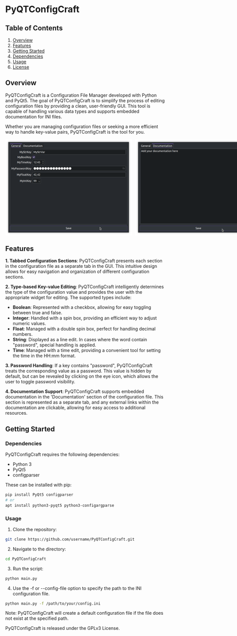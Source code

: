 # PyQTConfigCraft

## Table of Contents
1. [Overview](#overview)
2. [Features](#features)
3. [Getting Started](#getting-started)
4. [Dependencies](#dependencies)
5. [Usage](#usage)
6. [License](#license)

## Overview <a name="overview"></a>
PyQTConfigCraft is a Configuration File Manager developed with Python and PyQt5. The goal of PyQTConfigCraft is to simplify the process of editing configuration files by providing a clean, user-friendly GUI. This tool is capable of handling various data types and supports embedded documentation for INI files. 

Whether you are managing configuration files or seeking a more efficient way to handle key-value pairs, PyQTConfigCraft is the tool for you.


<div style="display: flex;">
    <img src="img/ConfigCraft.png" alt="Config craft main" style="width:400px;margin-right:10px;">
    <img src="img/ConfigCraft2.png" alt="Config craft doc" style="width:400px;">
</div>


## Features <a name="features"></a>
**1. Tabbed Configuration Sections**: PyQTConfigCraft presents each section in the configuration file as a separate tab in the GUI. This intuitive design allows for easy navigation and organization of different configuration sections.

**2. Type-based Key-value Editing**: PyQTConfigCraft intelligently determines the type of the configuration value and provides the user with the appropriate widget for editing. The supported types include:

- **Boolean**: Represented with a checkbox, allowing for easy toggling between true and false.
- **Integer**: Handled with a spin box, providing an efficient way to adjust numeric values.
- **Float**: Managed with a double spin box, perfect for handling decimal numbers.
- **String**: Displayed as a line edit. In cases where the word contain "password", special handling is applied.
- **Time**: Managed with a time edit, providing a convenient tool for setting the time in the HH:mm format.

**3. Password Handling**: If a key contains "password", PyQTConfigCraft treats the corresponding value as a password. This value is hidden by default, but can be revealed by clicking on the eye icon, which allows the user to toggle password visibility.

**4. Documentation Support**: PyQTConfigCraft supports embedded documentation in the 'Documentation' section of the configuration file. This section is represented as a separate tab, and any external links within the documentation are clickable, allowing for easy access to additional resources.

## Getting Started <a name="getting-started"></a>

### Dependencies <a name="dependencies"></a>

PyQTConfigCraft requires the following dependencies:

- Python 3
- PyQt5
- configparser

These can be installed with pip:

```bash
pip install PyQt5 configparser
# or
apt install python3-pyqt5 python3-configargparse
```

### Usage <a name="usage"></a>
1. Clone the repository:

```bash
git clone https://github.com/username/PyQTConfigCraft.git
```

2. Navigate to the directory:

```bash
cd PyQTConfigCraft
```

3. Run the script:
```bash
python main.py
```

4. Use the -f or --config-file option to specify the path to the INI configuration file.
```bash
python main.py -f /path/to/your/config.ini
```
Note: PyQTConfigCraft will create a default configuration file if the file does not exist at the specified path.



PyQTConfigCraft is released under the GPLv3 License.






